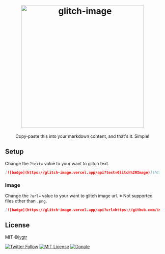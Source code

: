 <div align="center">
  <h1>
    <img width="400" alt="glitch-image" src="https://glitch-image.vercel.app/api" loading="lazy">

  </h1>
  <p align="center">Copy-paste this into your markdown content, and that's it. Simple!</p>
</div>

## Setup

Change the `?text=` value to your want to glitch text.

```md
[![badge](https://glitch-image.vercel.app/api?text=Glitch%20Image)](https://glitch-image.vercel.app/api?text=Glitch%20Image)
```

### Image

Change the `?url=` value to your want to glitch image url.
※ Not supported files other than `.png`.

```md
[![badge](https://glitch-image.vercel.app/api?url=https://github.com/ivgtr.png)](https://glitch-image.vercel.app/api?url=https://github.com/ivgtr.png)
```

## License

MIT ©[ivgtr](https://github.com/ivgtr)

[![Twitter Follow](https://img.shields.io/twitter/follow/ivgtr?style=social)](https://twitter.com/ivgtr) [![MIT License](http://img.shields.io/badge/license-MIT-blue.svg?style=flat)](LICENSE) [![Donate](https://img.shields.io/badge/%EF%BC%84-support-green.svg?style=flat-square)](https://www.buymeacoffee.com/ivgtr)
